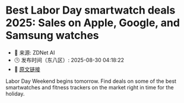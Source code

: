 # Best Labor Day smartwatch deals 2025: Sales on Apple, Google, and Samsung watches
- 📅 来源: ZDNet AI
- 🕒 发布时间（东八区）: 2025-08-30 04:18:22
- 🔗 [原文链接](https://www.zdnet.com/article/best-smartwatch-labor-day-deals-2025/)

Labor Day Weekend begins tomorrow. Find deals on some of the best smartwatches and fitness trackers on the market right in time for the holiday.